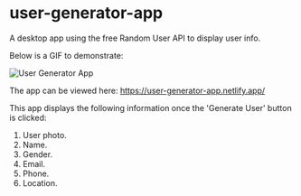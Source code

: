 # user-generator-app

A desktop app using the free Random User API to display user info.

Below is a GIF to demonstrate:

![User Generator App](https://user-images.githubusercontent.com/82039703/135866100-2695bbee-a60c-4b70-aa6a-cb7aa7414003.gif)

The app can be viewed here: https://user-generator-app.netlify.app/

This app displays the following information once the 'Generate User' button is clicked:

1) User photo.
2) Name.
3) Gender.
4) Email.
5) Phone.
6) Location.
